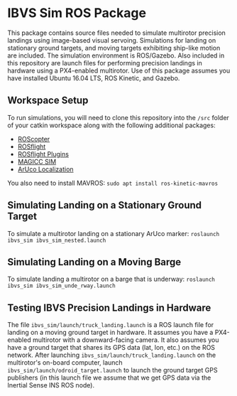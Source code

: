 IBVS Sim ROS Package
====================

This package contains source files needed to simulate multirotor precision landings using image-based visual servoing. Simulations for landing on stationary ground targets, and moving targets exhibiting ship-like motion are included. The simulation environment is ROS/Gazebo. Also included in this repository are launch files for performing precision landings in hardware using a PX4-enabled multirotor. Use of this package assumes you have installed Ubuntu 16.04 LTS, ROS Kinetic, and Gazebo.

## Workspace Setup ##

To run simulations, you will need to clone this repository into the `/src` folder of your catkin workspace along with the following additional packages:

* [ROScopter](https://github.com/byu-magicc/roscopter/commits/master)
* [ROSflight](https://github.com/rosflight/rosflight)
* [ROSflight Plugins](https://github.com/byu-magicc/rosflight_plugins)
* [MAGICC SIM](https://github.com/byu-magicc/magicc_sim)
* [ArUco Localization](https://github.com/wynn4/aruco_localization)

You also need to install MAVROS: `sudo apt install ros-kinetic-mavros`


## Simulating Landing on a Stationary Ground Target ##

To simulate a multirotor landing on a stationary ArUco marker:
`roslaunch ibvs_sim ibvs_sim_nested.launch`

## Simulating Landing on a Moving Barge ##

To simulate landing a multirotor on a barge that is underway:
`roslaunch ibvs_sim ibvs_sim_unde_rway.launch`

## Testing IBVS Precision Landings in Hardware ##

The file `ibvs_sim/launch/truck_landing.launch` is a ROS launch file for landing on a moving ground target in hardware. It assumes you have a PX4-enabled multirotor with a downward-facing camera. It also assumes you have a ground target that shares its GPS data (lat, lon, etc.) on the ROS network. After launching `ibvs_sim/launch/truck_landing.launch` on the multirotor's on-board computer, launch `ibvs_sim/launch/odroid_target.launch` to launch the ground target GPS publishers (in this launch file we assume that we get GPS data via the Inertial Sense INS ROS node).
